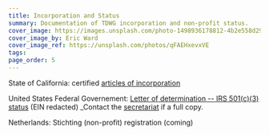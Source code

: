 ```yaml
---
title: Incorporation and Status
summary: Documentation of TDWG incorporation and non-profit status.
cover_image: https://images.unsplash.com/photo-1498936178812-4b2e558d2937
cover_image_by: Eric Ward
cover_image_ref: https://unsplash.com/photos/qFAEHxevxVE
tags: 
page_order: 5
---
```


State of California: certified [articles of incorporation]({file})

United States Federal Governement: [Letter of determination -- IRS 501(c)(3) status]() (EIN redacted)
  _Contact the [secretariat](secretariat@tdwg.org) if a full copy.

Netherlands:  Stichting (non-profit) registration (coming)
